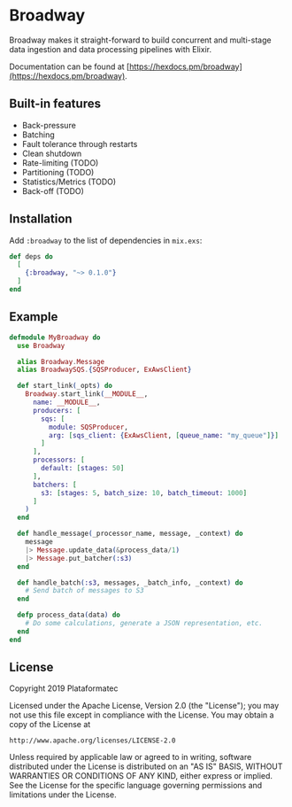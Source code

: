 # Broadway

Broadway makes it straight-forward to build concurrent and multi-stage data ingestion and data processing pipelines with Elixir.

Documentation can be found at [https://hexdocs.pm/broadway](https://hexdocs.pm/broadway).

## Built-in features

  * Back-pressure
  * Batching
  * Fault tolerance through restarts
  * Clean shutdown
  * Rate-limiting (TODO)
  * Partitioning (TODO)
  * Statistics/Metrics (TODO)
  * Back-off (TODO)

## Installation

Add `:broadway` to the list of dependencies in `mix.exs`:

```elixir
def deps do
  [
    {:broadway, "~> 0.1.0"}
  ]
end
```

## Example

```elixir
defmodule MyBroadway do
  use Broadway

  alias Broadway.Message
  alias BroadwaySQS.{SQSProducer, ExAwsClient}

  def start_link(_opts) do
    Broadway.start_link(__MODULE__,
      name: __MODULE__,
      producers: [
        sqs: [
          module: SQSProducer,
          arg: [sqs_client: {ExAwsClient, [queue_name: "my_queue"]}]
        ]
      ],
      processors: [
        default: [stages: 50]
      ],
      batchers: [
        s3: [stages: 5, batch_size: 10, batch_timeout: 1000]
      ]
    )
  end

  def handle_message(_processor_name, message, _context) do
    message
    |> Message.update_data(&process_data/1)
    |> Message.put_batcher(:s3)
  end

  def handle_batch(:s3, messages, _batch_info, _context) do
    # Send batch of messages to S3
  end

  defp process_data(data) do
    # Do some calculations, generate a JSON representation, etc.
  end
end
```

## License

Copyright 2019 Plataformatec

Licensed under the Apache License, Version 2.0 (the "License");
you may not use this file except in compliance with the License.
You may obtain a copy of the License at

    http://www.apache.org/licenses/LICENSE-2.0

Unless required by applicable law or agreed to in writing, software
distributed under the License is distributed on an "AS IS" BASIS,
WITHOUT WARRANTIES OR CONDITIONS OF ANY KIND, either express or implied.
See the License for the specific language governing permissions and
limitations under the License.

